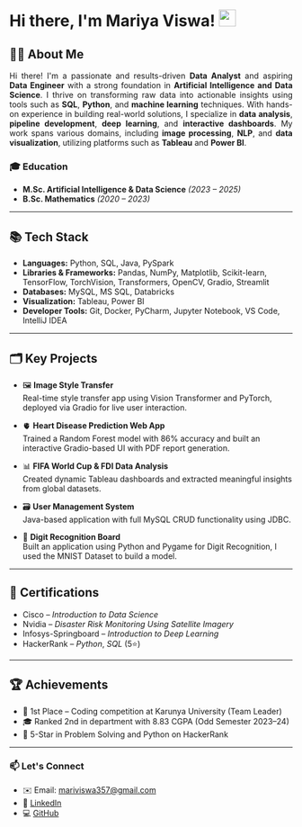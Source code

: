 # Hi there, I'm Mariya Viswa! <img src="https://em-content.zobj.net/source/animated-noto-color-emoji/356/waving-hand_1f44b.gif" width="30px" />

## 👨‍💻 About Me
<p style="text-align: justify; font-size: 12 px;">
  Hi there! I'm a passionate and results-driven <strong>Data Analyst</strong> and aspiring <strong>Data Engineer</strong> with a strong foundation in <strong>Artificial Intelligence and Data Science</strong>. I thrive on transforming raw data into actionable insights using tools such as <strong>SQL</strong>, <strong>Python</strong>, and <strong>machine learning</strong> techniques. With hands-on experience in building real-world solutions, I specialize in <strong>data analysis</strong>, <strong>pipeline development</strong>, <strong>deep learning</strong>, and <strong>interactive dashboards</strong>. My work spans various domains, including <strong>image processing</strong>, <strong>NLP</strong>, and <strong>data visualization</strong>, utilizing platforms such as <strong>Tableau</strong> and <strong>Power BI</strong>.
</p>

### 🎓 Education

- **M.Sc. Artificial Intelligence & Data Science** *(2023 – 2025)*  
- **B.Sc. Mathematics** *(2020 – 2023)*

---

## 📚 Tech Stack

<section>
  <ul>
    <li><strong>Languages:</strong> Python, SQL, Java, PySpark</li>
    <li><strong>Libraries &amp; Frameworks:</strong> Pandas, NumPy, Matplotlib, Scikit-learn, TensorFlow, TorchVision, Transformers, OpenCV, Gradio, Streamlit</li>
    <li><strong>Databases:</strong> MySQL, MS SQL, Databricks</li>
    <li><strong>Visualization:</strong> Tableau, Power BI</li>
    <li><strong>Developer Tools:</strong> Git, Docker, PyCharm, Jupyter Notebook, VS Code, IntelliJ IDEA</li>
  </ul>
</section>

---

## 🗂️ Key Projects

- 🖼️ **Image Style Transfer**  
  Real-time style transfer app using Vision Transformer and PyTorch, deployed via Gradio for live user interaction.

- 🫀 **Heart Disease Prediction Web App**  
  Trained a Random Forest model with 86% accuracy and built an interactive Gradio-based UI with PDF report generation.

- 📊 **FIFA World Cup & FDI Data Analysis**  
  Created dynamic Tableau dashboards and extracted meaningful insights from global datasets.

- 🗃️ **User Management System**  
  Java-based application with full MySQL CRUD functionality using JDBC.

- 🔢 **Digit Recognition Board**  
  Built an application using Python and Pygame for Digit Recognition, I used the MNIST Dataset to build a model.

---

## 📜 Certifications

- Cisco – *Introduction to Data Science*  
- Nvidia – *Disaster Risk Monitoring Using Satellite Imagery*  
- Infosys-Springboard – *Introduction to Deep Learning*  
- HackerRank – *Python*, *SQL* (5⭐)

---

## 🏆 Achievements

- 🥇 1st Place – Coding competition at Karunya University (Team Leader)  
- 🎓 Ranked 2nd in department with 8.83 CGPA (Odd Semester 2023–24)  
- 🌟 5-Star in Problem Solving and Python on HackerRank

---

### 📫 Let's Connect

- ✉️ Email: [mariviswa357@gmail.com](mailto:mariviswa357@gmail.com)  
- 🔗 [LinkedIn](https://www.linkedin.com/in/mariyaviswa)  
- 💻 [GitHub](https://github.com/mariyaviswa)
